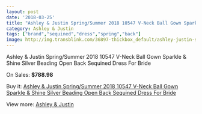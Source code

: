 ```yaml
---
layout: post
date: '2018-03-25'
title: "Ashley & Justin Spring/Summer 2018 10547 V-Neck Ball Gown Sparkle & Shine Silver Beading Open Back Sequined Dress For Bride"
category: Ashley & Justin
tags: ["brand","sequined","dress","spring","back"]
image: http://img.transblink.com/36897-thickbox_default/ashley-justin-spring-summer-2018-10547-v-neck-ball-gown-sparkle-shine-silver-beading-open-back-sequined-dress-for-bride.jpg
---
```

Ashley & Justin Spring/Summer 2018 10547 V-Neck Ball Gown Sparkle & Shine Silver Beading Open Back Sequined Dress For Bride

On Sales: **$788.98**
<a href="https://www.transblink.com/en/ashley-justin/11862-ashley-justin-spring-summer-2018-10547-v-neck-ball-gown-sparkle-shine-silver-beading-open-back-sequined-dress-for-bride.html"><amp-img layout="responsive" width="600" height="600" src="//img.transblink.com/36897-thickbox_default/ashley-justin-spring-summer-2018-10547-v-neck-ball-gown-sparkle-shine-silver-beading-open-back-sequined-dress-for-bride.jpg" alt="Ashley & Justin Spring/Summer 2018 10547 V-Neck Ball Gown Sparkle & Shine Silver Beading Open Back Sequined Dress For Bride 0" /></a>
<a href="https://www.transblink.com/en/ashley-justin/11862-ashley-justin-spring-summer-2018-10547-v-neck-ball-gown-sparkle-shine-silver-beading-open-back-sequined-dress-for-bride.html"><amp-img layout="responsive" width="600" height="600" src="//img.transblink.com/36903-thickbox_default/ashley-justin-spring-summer-2018-10547-v-neck-ball-gown-sparkle-shine-silver-beading-open-back-sequined-dress-for-bride.jpg" alt="Ashley & Justin Spring/Summer 2018 10547 V-Neck Ball Gown Sparkle & Shine Silver Beading Open Back Sequined Dress For Bride 1" /></a>
<a href="https://www.transblink.com/en/ashley-justin/11862-ashley-justin-spring-summer-2018-10547-v-neck-ball-gown-sparkle-shine-silver-beading-open-back-sequined-dress-for-bride.html"><amp-img layout="responsive" width="600" height="600" src="//img.transblink.com/36902-thickbox_default/ashley-justin-spring-summer-2018-10547-v-neck-ball-gown-sparkle-shine-silver-beading-open-back-sequined-dress-for-bride.jpg" alt="Ashley & Justin Spring/Summer 2018 10547 V-Neck Ball Gown Sparkle & Shine Silver Beading Open Back Sequined Dress For Bride 2" /></a>
<a href="https://www.transblink.com/en/ashley-justin/11862-ashley-justin-spring-summer-2018-10547-v-neck-ball-gown-sparkle-shine-silver-beading-open-back-sequined-dress-for-bride.html"><amp-img layout="responsive" width="600" height="600" src="//img.transblink.com/36901-thickbox_default/ashley-justin-spring-summer-2018-10547-v-neck-ball-gown-sparkle-shine-silver-beading-open-back-sequined-dress-for-bride.jpg" alt="Ashley & Justin Spring/Summer 2018 10547 V-Neck Ball Gown Sparkle & Shine Silver Beading Open Back Sequined Dress For Bride 3" /></a>
<a href="https://www.transblink.com/en/ashley-justin/11862-ashley-justin-spring-summer-2018-10547-v-neck-ball-gown-sparkle-shine-silver-beading-open-back-sequined-dress-for-bride.html"><amp-img layout="responsive" width="600" height="600" src="//img.transblink.com/36900-thickbox_default/ashley-justin-spring-summer-2018-10547-v-neck-ball-gown-sparkle-shine-silver-beading-open-back-sequined-dress-for-bride.jpg" alt="Ashley & Justin Spring/Summer 2018 10547 V-Neck Ball Gown Sparkle & Shine Silver Beading Open Back Sequined Dress For Bride 4" /></a>
<a href="https://www.transblink.com/en/ashley-justin/11862-ashley-justin-spring-summer-2018-10547-v-neck-ball-gown-sparkle-shine-silver-beading-open-back-sequined-dress-for-bride.html"><amp-img layout="responsive" width="600" height="600" src="//img.transblink.com/36899-thickbox_default/ashley-justin-spring-summer-2018-10547-v-neck-ball-gown-sparkle-shine-silver-beading-open-back-sequined-dress-for-bride.jpg" alt="Ashley & Justin Spring/Summer 2018 10547 V-Neck Ball Gown Sparkle & Shine Silver Beading Open Back Sequined Dress For Bride 5" /></a>
<a href="https://www.transblink.com/en/ashley-justin/11862-ashley-justin-spring-summer-2018-10547-v-neck-ball-gown-sparkle-shine-silver-beading-open-back-sequined-dress-for-bride.html"><amp-img layout="responsive" width="600" height="600" src="//img.transblink.com/36898-thickbox_default/ashley-justin-spring-summer-2018-10547-v-neck-ball-gown-sparkle-shine-silver-beading-open-back-sequined-dress-for-bride.jpg" alt="Ashley & Justin Spring/Summer 2018 10547 V-Neck Ball Gown Sparkle & Shine Silver Beading Open Back Sequined Dress For Bride 6" /></a>

Buy it: [Ashley & Justin Spring/Summer 2018 10547 V-Neck Ball Gown Sparkle & Shine Silver Beading Open Back Sequined Dress For Bride](https://www.transblink.com/en/ashley-justin/11862-ashley-justin-spring-summer-2018-10547-v-neck-ball-gown-sparkle-shine-silver-beading-open-back-sequined-dress-for-bride.html "Ashley & Justin Spring/Summer 2018 10547 V-Neck Ball Gown Sparkle & Shine Silver Beading Open Back Sequined Dress For Bride")

View more: [Ashley & Justin](https://www.transblink.com/en/128-ashley-justin "Ashley & Justin")
